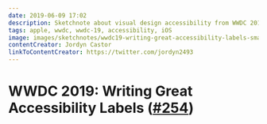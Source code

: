 ```yaml
---
date: 2019-06-09 17:02
description: Sketchnote about visual design accessibility from WWDC 2019
tags: apple, wwdc, wwdc-19, accessibility, iOS
image: images/sketchnotes/wwdc19-writing-great-accessibility-labels-small.jpg
contentCreator: Jordyn Castor
linkToContentCreator: https://twitter.com/jordyn2493
---
```


# WWDC 2019: Writing Great Accessibility Labels ([#254](https://developer.apple.com/wwdc19/254))
